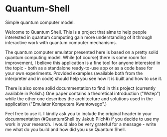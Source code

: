 # Quantum-Shell
Simple quantum computer model.

Welcome to Quantum Shell.
This is a project that aims to help people interested in quantum computing gain more understanding
of it through interactive work with quantum computer mechanisms.

The quantum computer emulator presented here is based on a pretty solid quantum computing model.
While (of course) there is some room for improvement, I believe this application is a fine tool
for anyone interested in the topic - both as a standalone ready-to-use app or as a code base for
your own experiments. Provided examples (available both from the interpreter and in code)
should help you see how it is built and how to use it.

There is also some solid docummentation to find in this project (currently available in Polish.)
One paper contains a theoretical introduction ("Wstep") while the other one
describes the architecture and solutions used in the application ("Emulator Komputera Kwantowego".)

Feel free to use it.
I kindly ask you to include the original header in your docummentation (#QuantumShell by Jakub Pilch#)
if you decide to use my work in your research. I would also be very grateful for a message - write me
what do you build and how did you use Quantum Shell.
